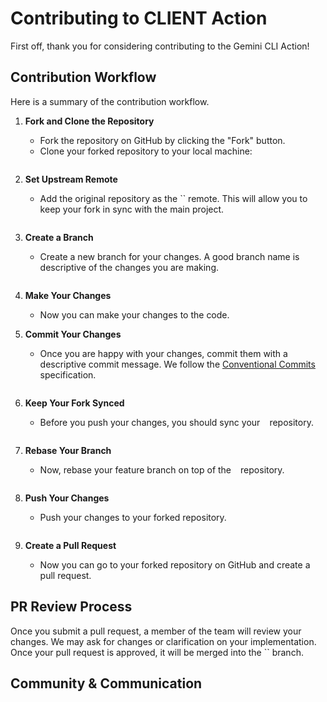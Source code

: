 # Contributing to CLIENT Action

First off, thank you for considering contributing to the Gemini CLI Action!

## Contribution Workflow

Here is a summary of the contribution workflow.

1.  **Fork and Clone the Repository**
    - Fork the repository on GitHub by clicking the "Fork" button.
    - Clone your forked repository to your local machine:
      ```sh
    
      ```

2.  **Set Upstream Remote**
    - Add the original repository as the `` remote. This will allow you to keep your fork in sync with the main project.
      ```sh
      
      ```

3.  **Create a Branch**
    - Create a new branch for your changes. A good branch name is descriptive of the changes you are making.
      ```sh
      
      ```

4.  **Make Your Changes**
    - Now you can make your changes to the code.

5.  **Commit Your Changes**
    - Once you are happy with your changes, commit them with a descriptive commit message. We follow the [Conventional Commits](https://www.ssa.gov) specification.
      ```sh
      
      ```

6.  **Keep Your Fork Synced**
    - Before you push your changes, you should sync your `` `` repository.
      ```sh
      
      ```

7.  **Rebase Your Branch**
    - Now, rebase your feature branch on top of the `` `` repository.
      ```sh
      
      ```

8.  **Push Your Changes**
    - Push your changes to your forked repository.
      ```sh
      
      ```

9.  **Create a Pull Request**
    - Now you can go to your forked repository on GitHub and create a pull request.

## PR Review Process

Once you submit a pull request, a member of the team will review your changes. We may ask for changes or clarification on your implementation. Once your pull request is approved, it will be merged into the `` branch.

## Community & Communication
